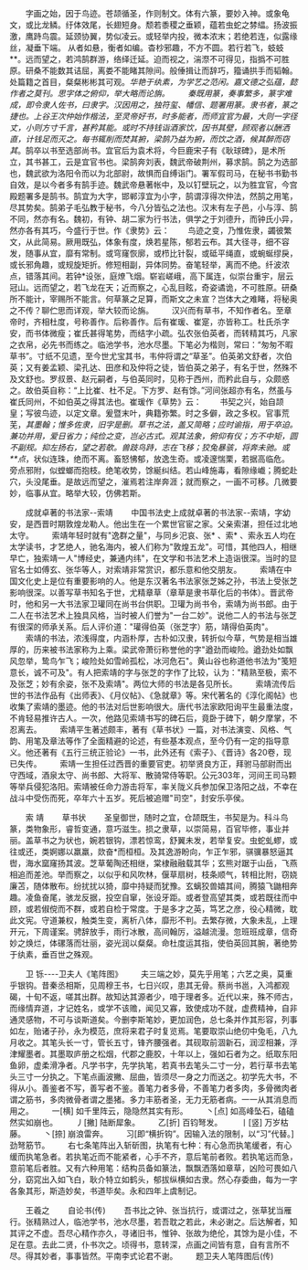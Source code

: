 <!-- { "loadSidebar": true } -->
　　字画之始，因于鸟迹。苍颉循圣，作则制文。体有六篆，要妙入神。或象龟文，或比龙鳞。纡体效尾，长翅短身。颓若黍稷之垂颖，蕴若虫蛇之棼緼。扬波振激，鹰跱鸟震。延颈协翼，势似凌云。或轻举内投，微本浓末；若绝若连，似露缘丝，凝垂下端。 从者如悬，衡者如编。杳杪邪趣，不方不圆。若行若飞，蚑蚑**。远而望之，若鸿鹄群游，络绎迁延。迫而视之，湍漈不可得见，指撝不可胜原。研桑不能数其诘屈，离娄不能睹其隙间。般倕揖让而辞巧，籀诵拱手而韬翰。处篇籍之首目，粲粲彬彬其可观。*华艳于纨素，为学艺之范闲。嘉文德之弘蕴，懿作者之莫刊。思字体之俯仰，举大略而论旃。 
　　秦既用篆，奏事繁多，篆字难成，即令隶人佐书，曰隶字。汉因用之，独符玺、幡信、题署用篆。隶书者，篆之捷也。上谷王次仲始作楷法，至灵帝好书，时多能者，而师宜官为最，大则一字径丈，小则方寸千言，甚矜其能。或时不持钱诣酒家饮，因书其壁，顾观者以酬洒直，计钱足而灭之。每书辄削而焚其捬，梁鹄乃益为捬，而饮之酒，候其醉而窃其*。鹄卒以书至选部尚书。宜官后为袁术将，今巨鹿宋子有《耿球碑》，是术所立，其书甚工，云是宜官书也。梁鹄奔刘表，魏武帝破荆州，募求鹄。鹄之为选部也，魏武欲为洛阳令而以为北部尉，故惧而自缚诣门。署军假司马，在秘书书勤书自效，是以今者多有鹄手迹。魏武帝悬著帐中，及以钉壁玩之，以为胜宜官，今宫殿题署多是鹄书。鹄宜为大字，邯郸淳宜为小字，鹄谓淳得次仲法，然鹄之用笔，尽其势矣。鹄弟子毛弘教于秘书，今八分皆弘之法也。汉末有左子邑，小与淳、鹄不同，然亦有名。魏初，有钟、胡二家为行书法，俱学之于刘德升，而钟氏小异，然亦各有其巧，今盛行于世。作《隶势》云： 
　　鸟迹之变，乃惟佐隶，蠲彼繁文，从此简易。厥用既弘，体象有度，焕若星陈，郁若云布。其大径寻，细不容发，随事从宜，靡有常制。或穹窿恢廓，或栉比针裂，或砥平绳直，或蜿蜒缪戾，或长邪角趣，或规旋矩折。修短相副，异体同势。奋笔轻举，离而不绝。纤波浓点，错落其间。若钟*设张，庭燎飞烟。崭岩嵯峨，高下属连，似崇台重宇，层云冠山。远而望之，若飞龙在天；近而察之，心乱目眩，奇姿谲诡，不可胜原。研桑所不能计，宰赐所不能言。何草篆之足算，而斯文之未宣？岂体大之难睹，将秘奥之不传？聊伫思而详观，举大较而论旃。 
　　汉兴而有草书，不知作者名。至章帝时，齐相杜度，号称善作。后称善作。后有崔瑗、崔寔，亦皆称工。杜氏杀字安，而书体微瘦；崔氏甚得笔势，而结字小疏。弘农张伯英者，而转精其巧，凡家之衣帛，必先书而练之。临池学书，池水尽墨。下笔必为楷则，常曰：“匆匆不暇草书”。寸纸不见遗，至今世尤宝其书，韦仲将谓之“草圣”。伯英弟文舒者，次伯英；又有姜孟颖、梁孔达、田彦和及仲将之徒，皆伯英之弟子，有名于世，然殊不及文舒也。罗叔景、赵元嗣者，与伯英同时，见称于西州，而矜此自与，众颇惑之。故伯英自称：“上比崔、杜不足。下方罗、赵有馀。”河间张超亦有名，然虽与崔氏同州，不如伯英之得其法也。崔瑗作《草势》云： 
　　书契之兴，始自颉皇；写彼鸟迹，以定文章。爰暨末叶，典籍弥繁。时之多僻，政之多权。官事荒芜，*其墨翰；惟多佐隶，旧字是删。草书之法，盖又简略；应时谕指，用于卒迫。兼功并用，爱日省力；纯俭之变，岂必古式。观其法象，俯仰有仪；方不中矩，圆不副规。抑左扬右，望之若欹。兽跂鸟跱，志在飞移；狡兔暴骇，将奔未驰。或**点*，状似连珠，绝而不离。畜怒怫郁，放逸生奇。或凌邃惴栗，若据高临危。旁点邪附，似螳螂而抱枝。绝笔收势，馀綖纠结。若山峰施毒，看隙缘巇；腾蛇赴穴，头没尾垂。是故远而望之，漼焉若注岸奔涯；就而察之，一画不可移。几微要妙，临事从宜。略举大较，仿佛若斯。 

　　成就卓著的书法家--索靖 
　　中国书法史上成就卓著的书法家--索靖，字幼安，是西晋时期敦煌龙勒人。他出生在一个累世官宦之家。父亲索湛，担任过北地太守。 
　　索靖年轻时就有"逸群之量"，与同乡汜哀、张* 、索* 、索永五人均在太学读书，才艺绝人，驰名海内，被人们称为"敦煌五龙"。可惜，其他四人，相继早亡，独索靖一人"博经史，兼通内纬"，在文学和书法艺术上造诣很深。当时的显官名士如傅玄、张华等人，对索靖非常赏识，都乐意和他交朋友。 
　　索靖在中国文化史上是位有重要影响的人。他是东汉著名书法家张芝姊之孙，书法上受张芝影响很深。以善写草书知名于世，尤精章草（章草是隶书草化后的书体）。晋武帝时，他和另一大书法家卫瓘同在尚书台供职。卫瓘为尚书令，索靖为尚书郎。由于二人在书法艺术上独具风格，当时被人们誉为"一台二妙"。说他二人的书法与张芝有很深的师承关系。后人评价道："瓘得伯英（张芝字）筋，靖得伯英肉"。 
　　索靖的书法，浓浅得度，内涵朴厚，古朴如汉隶，转折似今草，气势是相当雄厚的，历来被书法家称为上乘。梁武帝萧衍称誉他的字"遒劲而峻险。遒劲处如飘风忽举，鸷鸟乍飞；峻险处如雪岭孤松，冰河危石"。黄山谷也称道他书法为"笺短意长，诚不可及"。有人把索靖的字与张芝的字作了比较，认为："精熟至极，索不及张芝；妙有余姿，张不及索靖"。两位大师的书法是各见所长。 
　　索靖流传后世的书法作品有《出师表》、《月仪帖》、《急就章》等。宋代著名的《淳化阁帖》也收集了索靖的墨迹。他的书法对后世影响很大。唐代书法家欧阳询平生最重法度，不肯轻易推许古人。一次，他路见索靖书写的碑石后，竟卧于碑下，朝夕摩掌，不忍离去。 
　　索靖平生著述颇丰，著有《草书状》一篇，对书法演变、风格、气韵、用笔及章法等作了全面精避的论述，有些基本观点，至今仍有一定的指导意义。他还著有《五行三统正验论》一书，此外还有《索子》、《晋诗》各20卷，现已失传。 
　　索靖一生担任过西晋的重要官吏。初举贤良方正，拜驸马部尉而出守西域，酒泉太守、尚书郎、大将军、散骑常侍等职。公元303年，河间王司马颗等举兵侵犯洛阳。索靖被任命力游击将军，率关陇义兵参加保卫洛阳之战，不幸在战斗中受伤而死，卒年六十五岁。死后被追赠"司空"，封安乐亭侯。 

　　索 靖 
　　草书状 
　　圣皇御世，随时之宜，仓颉既生，书契是为。科斗鸟篆，类物象形，睿哲变通，意巧滋生。损之隶草，以崇简易，百官毕修，事业并丽。盖草书之为状也，婉若银钩，漂若惊鸾，舒翼未发，若举复安。虫蛇虬蟉，或往或还，类婀娜以羸羸，欻奋*而桓桓。及其逸游盼向，乍正乍邪，骐骥暴怒逼其辔，海水窳窿扬其波。芝草葡陶还相继，棠棣融融载其华；玄熊对踞于山岳，飞燕相追而差池。举而察之，以似乎和风吹林，偃草扇树，枝条顺气，转相比附，窃娆廉苫，随体散布。纷扰扰以猗，靡中持疑而犹豫。玄螭狡兽嬉其间，腾猿飞鼬相奔趣。凌鱼奋尾，骇龙反据，投空自窜，张设牙距。或者登高望其类，或若既往而中顾，或若俶傥而不群，或若自检于常度。于是多才之英，笃艺之彦，役心精微，耽此文宪。守道兼权，触类生变，离析八体，靡形不判。去繁存微，大象未乱，上理开元，下周谨案。骋辞放手，雨行冰散，高间翰厉，溢越流漫。忽班班成章，信奇妙之焕烂，体磥落而壮丽，姿光润以粲粲。命杜度运其指，使伯英回其腕，著绝势于纨素，垂百世之殊观。 

　　卫 铄----卫夫人《笔阵图》 
　　夫三端之妙，莫先乎用笔；六艺之奥，莫重乎银钩。昔秦丞相斯，见周穆王书，七日兴叹，患其无骨。蔡尚书邕，入鸿都观碣，十旬不返，嗟其出群。故知达其源者少，喑于理者多。近代以来，殊不师古，而缘情弃道，才记姓名，或学不该赡，闻见又寡，致使成功不就，虚费精神，自非通灵感物，不可与谈斯道矣。今删李斯笔妙，更加润色，总七条并作其形容，列事如左，贻诸子孙，永为模范，庶将来君子时复览焉。笔要取崇山绝仞中兔毛，八九月收之。其笔头长一寸，管长五寸，锋齐腰强者。其砚取前涸新石，润涩相兼，浮津耀墨者。其墨取庐册之松烟，代郡之鹿胶，十年以上，强如石者为之。纸取东阳鱼卵，虚柔滑净者。凡学书字，先学执笔，若真书去笔头二寸一分，若行草书去笔头三寸一分执之。下笔点画波撇、屈曲，皆须尽一身之力而送之。初学先大书，不得从小。善鉴者不写，善写者不鉴。善笔力者多骨，不善笔力者多肉，多骨微肉者谓之筋书，多肉微骨者谓之墨猪。多力丰筋者圣，无力无筋者病。一一从其消息而用之。 
　　一[横] 如千里阵云，隐隐然其实有形。 
　　丶[点] 如高峰坠石，磕磕然实如崩也。 
　　丿[撇] 陆断犀象。 
　　乙[折] 百钧弩发。 
　　丨[竖] 万岁枯藤。 
　　丶[捺] 崩浪雷奔。 
　　习[即“横折钩”。因输入法的限制，以“习”代替。] 劲弩筋节。 
　　右七条笔阵出入斩斫图，执笔有七种：有心急而执笔缓者，有心缓而执笔急者。若执笔近而不能紧者，心手不齐，意后笔前者败。若执笔远而急，意前笔后者胜。又有六种用笔：结构员备如篆法，飘飘洒落如章草，凶险可畏如八分，窈窕出入如飞白，耿介特立如鹤头，郁拔纵横如古隶。然心存委曲，每为一字各象其形，斯造妙矣，书道毕矣。永和四年上虞制记。 

　　王羲之 
　　自论书(传) 
　　吾书比之钟、张当抗行，或谓过之，张草犹当雁行。张精熟过人，临池学书，池水尽墨，若吾耽之若此，未必谢之。后达解者，知其评之不虚。吾尽心精作亦久，寻诸旧书，惟钟、张故为绝伦，其馀为是小佳，不足在意。去此二贤，仆书次之。顷得书，意转深，点画之间皆有意，自有言所不尽。得其妙者，事事皆然。平南李式论君不谢。 
　　题卫夫人笔阵图后(传) 
